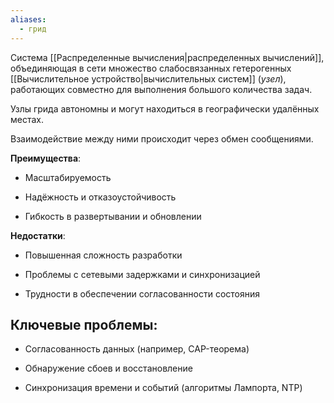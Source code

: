 ```yaml
---
aliases:
  - грид
---
```

Система [[Распределенные вычисления|распределенных вычислений]], объединяющая в сети множество слабосвязанных гетерогенных [[Вычислительное устройство|вычислительных систем]] (*узел*), работающих совместно для выполнения большого количества задач.

Узлы грида автономны и могут находиться в географически удалённых местах.

Взаимодействие между ними происходит через обмен сообщениями.

**Преимущества**:

- Масштабируемость
    
- Надёжность и отказоустойчивость
    
- Гибкость в развертывании и обновлении
    

**Недостатки**:

- Повышенная сложность разработки
    
- Проблемы с сетевыми задержками и синхронизацией
    
- Трудности в обеспечении согласованности состояния

## Ключевые проблемы:

- Согласованность данных (например, CAP-теорема)
    
- Обнаружение сбоев и восстановление
    
- Синхронизация времени и событий (алгоритмы Лампорта, NTP)





